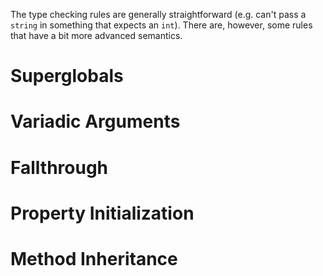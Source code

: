 The type checking rules are generally straightforward (e.g. can't pass a `string` in something that expects an `int`). There are, however, some rules that have a bit more advanced semantics.

# Superglobals

# Variadic Arguments

# Fallthrough

# Property Initialization

# Method Inheritance

